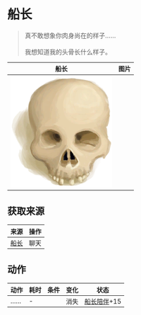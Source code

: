 # 船长  
> 真不敢想象你肉身尚在的样子……<br><br>我想知道我的头骨长什么样子。  
  
  船长  |   图片   
 ----  |  ----:   
   |  <img decoding="async" src="Sprite/Skull.png" href="a.md" style="max-width:300px;max-height:300px;">   
  
## 获取来源  
来源  |  操作  
----  |  ----  
[船长](Captain.md)  |  聊天  
## 动作  
动作  |  耗时  |  条件  |  变化  |  状态  
----  |  ----  |  ----  |  ----  |  ----  
……<br>  |  -  |    |  消失  |  [船长陪伴](CaptainCompany.md)+15  

